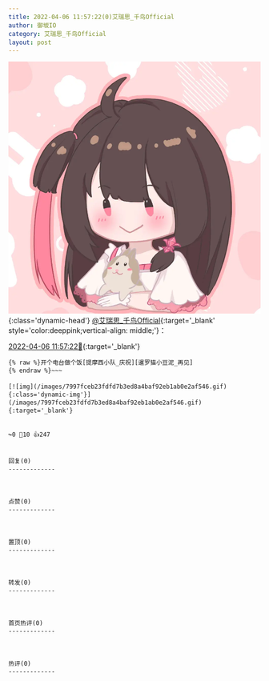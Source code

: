 ```yaml
---
title: 2022-04-06 11:57:22(0)艾瑞思_千鸟Official
author: 御坂IO
category: 艾瑞思_千鸟Official
layout: post
---
```


![img](/images/7e08840c56f251de28bdf766b647bd5fe9a5d50a.jpg){:class='dynamic-head'}
[@艾瑞思_千鸟Official](https://space.bilibili.com/1090010845/dynamic){:target='_blank' style='color:deeppink;vertical-align: middle;'}：

[2022-04-06 11:57:22🔗](https://t.bilibili.com/645873067481890822){:target='_blank'}

~~~
{% raw %}开个电台做个饭[提摩西小队_庆祝][暹罗猫小豆泥_再见]
{% endraw %}~~~

[![img](/images/7997fceb23fdfd7b3ed8a4baf92eb1ab0e2af546.gif){:class='dynamic-img'}](/images/7997fceb23fdfd7b3ed8a4baf92eb1ab0e2af546.gif){:target='_blank'}


↪️0 💬10 👍247


回复(0)
-------------



点赞(0)
-------------



置顶(0)
-------------



转发(0)
-------------



首页热评(0)
-------------



热评(0)
-------------



